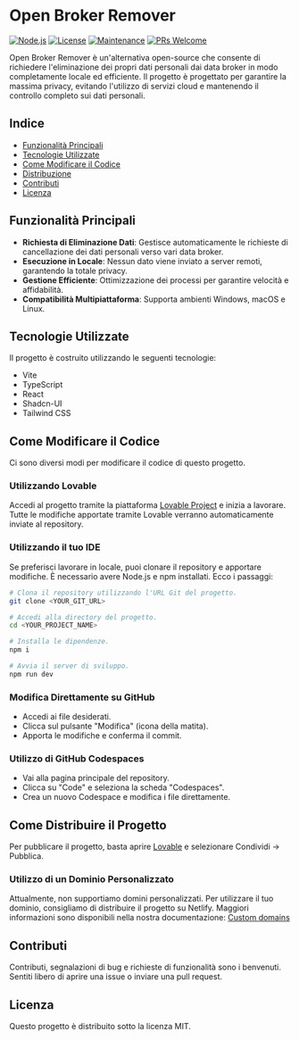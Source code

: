 # Open Broker Remover

[![Node.js](https://img.shields.io/badge/Node.js-16%2B-green)](https://nodejs.org/)
[![License](https://img.shields.io/badge/License-MIT-green)](https://opensource.org/licenses/MIT)
[![Maintenance](https://img.shields.io/badge/Maintained-Yes-brightgreen)](https://github.com/OpenBrokerRemover)
[![PRs Welcome](https://img.shields.io/badge/PRs-Welcome-brightgreen)](https://github.com/OpenBrokerRemover/pulls)

Open Broker Remover è un'alternativa open-source che consente di richiedere l'eliminazione dei propri dati personali dai data broker in modo completamente locale ed efficiente. Il progetto è progettato per garantire la massima privacy, evitando l'utilizzo di servizi cloud e mantenendo il controllo completo sui dati personali.

## Indice
- [Funzionalità Principali](#funzionalita-principali)
- [Tecnologie Utilizzate](#tecnologie-utilizzate)
- [Come Modificare il Codice](#come-modificare-il-codice)
- [Distribuzione](#come-distribuire-il-progetto)
- [Contributi](#contributi)
- [Licenza](#licenza)

## Funzionalità Principali
- **Richiesta di Eliminazione Dati**: Gestisce automaticamente le richieste di cancellazione dei dati personali verso vari data broker.
- **Esecuzione in Locale**: Nessun dato viene inviato a server remoti, garantendo la totale privacy.
- **Gestione Efficiente**: Ottimizzazione dei processi per garantire velocità e affidabilità.
- **Compatibilità Multipiattaforma**: Supporta ambienti Windows, macOS e Linux.

## Tecnologie Utilizzate
Il progetto è costruito utilizzando le seguenti tecnologie:
- Vite
- TypeScript
- React
- Shadcn-UI
- Tailwind CSS

## Come Modificare il Codice
Ci sono diversi modi per modificare il codice di questo progetto.

### Utilizzando Lovable
Accedi al progetto tramite la piattaforma [Lovable Project](https://lovable.dev/projects/95212276-51f2-4384-ac96-803de6cec951) e inizia a lavorare. Tutte le modifiche apportate tramite Lovable verranno automaticamente inviate al repository.

### Utilizzando il tuo IDE
Se preferisci lavorare in locale, puoi clonare il repository e apportare modifiche. È necessario avere Node.js e npm installati. Ecco i passaggi:

```sh
# Clona il repository utilizzando l'URL Git del progetto.
git clone <YOUR_GIT_URL>

# Accedi alla directory del progetto.
cd <YOUR_PROJECT_NAME>

# Installa le dipendenze.
npm i

# Avvia il server di sviluppo.
npm run dev
```

### Modifica Direttamente su GitHub
- Accedi ai file desiderati.
- Clicca sul pulsante "Modifica" (icona della matita).
- Apporta le modifiche e conferma il commit.

### Utilizzo di GitHub Codespaces
- Vai alla pagina principale del repository.
- Clicca su "Code" e seleziona la scheda "Codespaces".
- Crea un nuovo Codespace e modifica i file direttamente.

## Come Distribuire il Progetto
Per pubblicare il progetto, basta aprire [Lovable](https://lovable.dev/projects/95212276-51f2-4384-ac96-803de6cec951) e selezionare Condividi -> Pubblica.

### Utilizzo di un Dominio Personalizzato
Attualmente, non supportiamo domini personalizzati. Per utilizzare il tuo dominio, consigliamo di distribuire il progetto su Netlify. Maggiori informazioni sono disponibili nella nostra documentazione: [Custom domains](https://docs.lovable.dev/tips-tricks/custom-domain/)

## Contributi
Contributi, segnalazioni di bug e richieste di funzionalità sono i benvenuti. Sentiti libero di aprire una issue o inviare una pull request.

## Licenza
Questo progetto è distribuito sotto la licenza MIT.
